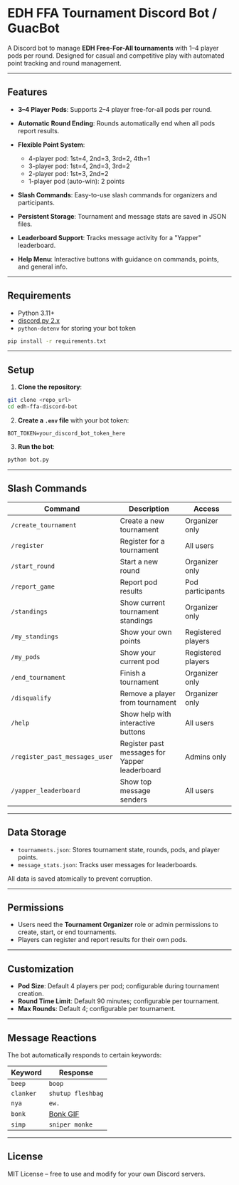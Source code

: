 
# EDH FFA Tournament Discord Bot / GuacBot

A Discord bot to manage **EDH Free-For-All tournaments** with 1–4 player pods per round. Designed for casual and competitive play with automated point tracking and round management.

---

## Features

* **3–4 Player Pods**: Supports 2–4 player free-for-all pods per round.
* **Automatic Round Ending**: Rounds automatically end when all pods report results.
* **Flexible Point System**:

  * 4-player pod: 1st=4, 2nd=3, 3rd=2, 4th=1
  * 3-player pod: 1st=4, 2nd=3, 3rd=2
  * 2-player pod: 1st=3, 2nd=2
  * 1-player pod (auto-win): 2 points
* **Slash Commands**: Easy-to-use slash commands for organizers and participants.
* **Persistent Storage**: Tournament and message stats are saved in JSON files.
* **Leaderboard Support**: Tracks message activity for a "Yapper" leaderboard.
* **Help Menu**: Interactive buttons with guidance on commands, points, and general info.

---

## Requirements

* Python 3.11+
* [discord.py 2.x](https://discordpy.readthedocs.io/en/stable/)
* `python-dotenv` for storing your bot token

```bash
pip install -r requirements.txt
```

---

## Setup

1. **Clone the repository**:

```bash
git clone <repo_url>
cd edh-ffa-discord-bot
```

2. **Create a `.env` file** with your bot token:

```env
BOT_TOKEN=your_discord_bot_token_here
```

3. **Run the bot**:

```bash
python bot.py
```

---

## Slash Commands

| Command                        | Description                                   | Access             |
| ------------------------------ | --------------------------------------------- | ------------------ |
| `/create_tournament`           | Create a new tournament                       | Organizer only     |
| `/register`                    | Register for a tournament                     | All users          |
| `/start_round`                 | Start a new round                             | Organizer only     |
| `/report_game`                 | Report pod results                            | Pod participants   |
| `/standings`                   | Show current tournament standings             | Organizer only     |
| `/my_standings`                | Show your own points                          | Registered players |
| `/my_pods`                     | Show your current pod                         | Registered players |
| `/end_tournament`              | Finish a tournament                           | Organizer only     |
| `/disqualify`                  | Remove a player from tournament               | Organizer only     |
| `/help`                        | Show help with interactive buttons            | All users          |
| `/register_past_messages_user` | Register past messages for Yapper leaderboard | Admins only        |
| `/yapper_leaderboard`          | Show top message senders                      | All users          |

---

## Data Storage

* `tournaments.json`: Stores tournament state, rounds, pods, and player points.
* `message_stats.json`: Tracks user messages for leaderboards.

All data is saved atomically to prevent corruption.

---

## Permissions

* Users need the **Tournament Organizer** role or admin permissions to create, start, or end tournaments.
* Players can register and report results for their own pods.

---

## Customization

* **Pod Size**: Default 4 players per pod; configurable during tournament creation.
* **Round Time Limit**: Default 90 minutes; configurable per tournament.
* **Max Rounds**: Default 4; configurable per tournament.

---

## Message Reactions

The bot automatically responds to certain keywords:

| Keyword   | Response                                             |
| --------- | ---------------------------------------------------- |
| `beep`    | `boop`                                               |
| `clanker` | `shutup fleshbag`                                    |
| `nya`     | `ew.`                                                |
| `bonk`    | [Bonk GIF](https://tenor.com/view/bonk-gif-19410756) |
| `simp`    | `sniper monke`                                       |

---

## License

MIT License – free to use and modify for your own Discord servers.

